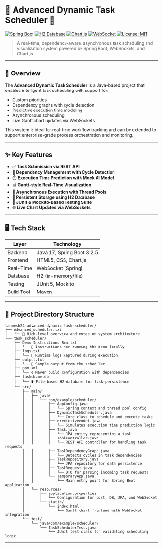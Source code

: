 # 🧠 Advanced Dynamic Task Scheduler 🚀

[![Spring Boot](https://img.shields.io/badge/Spring%20Boot-3.2.5-green?logo=spring)](https://spring.io/projects/spring-boot)
[![H2 Database](https://img.shields.io/badge/H2%20Database-Latest-blue?logo=database)](https://www.h2database.com/html/main.html)
[![Chart.js](https://img.shields.io/badge/Chart.js-Latest-yellow?logo=chartdotjs)](https://www.chartjs.org/)
[![WebSocket](https://img.shields.io/badge/WebSocket-Spring%20Implementation-purple?logo=websockets)](https://docs.spring.io/spring-framework/docs/current/reference/html/web.html#websocket)
[![License: MIT](https://img.shields.io/badge/License-MIT-green.svg)](LICENSE)

> A real-time, dependency-aware, asynchronous task scheduling and visualization system powered by Spring Boot, WebSockets, and Chart.js.

---

## 📌 Overview

The **Advanced Dynamic Task Scheduler** is a Java-based project that enables intelligent task scheduling with support for:
- Custom priorities
- Dependency graphs with cycle detection
- Predictive execution time modeling
- Asynchronous scheduling
- Live Gantt chart updates via WebSockets

This system is ideal for real-time workflow tracking and can be extended to support enterprise-grade process orchestration and monitoring.

---

## ✨ Key Features

- ✅ **Task Submission via REST API**
- 🔁 **Dependency Management with Cycle Detection**
- ⏱️ **Execution Time Prediction with Mock AI Model**
- 📊 **Gantt-style Real-Time Visualization**
- 🧵 **Asynchronous Execution with Thread Pools**
- 💾 **Persistent Storage using H2 Database**
- 🧪 **JUnit & Mockito-Based Testing Suite**
- 🌐 **Live Chart Updates via WebSockets**

---

## 🖥️ Tech Stack

| Layer       | Technology               |
|------------|---------------------------|
| Backend     | Java 17, Spring Boot 3.2.5 |
| Frontend    | HTML5, CSS, Chart.js       |
| Real-Time   | WebSocket (Spring)         |
| Database    | H2 (in-memory/file)        |
| Testing     | JUnit 5, Mockito           |
| Build Tool  | Maven                     |

---

## 📁 Project Directory Structure

```text
tanmesh24-advanced-dynamic-task-scheduler/
├── Advanced_scheduler.txt
│   └── 📄 High-level overview and notes on system architecture
└── task_scheduler/
    ├── Demo Instructions Run.txt
    │   └── 📝 Instructions for running the demo locally
    ├── logs.txt
    │   └── 📂 Runtime logs captured during execution
    ├── output.txt
    │   └── 📂 Sample output from the scheduler
    ├── pom.xml
    │   └── ⚙️ Maven build configuration with dependencies
    ├── taskdb.mv.db
    │   └── 🛢️ File-based H2 database for task persistence
    └── src/
        ├── main/
        │   ├── java/
        │   │   └── com/example/scheduler/
        │   │       ├── AppConfig.java
        │   │       │   └── Spring context and thread pool config
        │   │       ├── DynamicTaskScheduler.java
        │   │       │   └── Core class to schedule and execute tasks
        │   │       ├── PredictiveModel.java
        │   │       │   └── Simulates execution time prediction logic
        │   │       ├── Task.java
        │   │       │   └── JPA entity representing a task
        │   │       ├── TaskController.java
        │   │       │   └── REST API controller for handling task requests
        │   │       ├── TaskDependencyGraph.java
        │   │       │   └── Detects cycles in task dependencies
        │   │       ├── TaskRepository.java
        │   │       │   └── JPA repository for data persistence
        │   │       ├── TaskRequest.java
        │   │       │   └── DTO for parsing incoming task requests
        │   │       └── TemporaryApp.java
        │   │           └── Main entry point for Spring Boot application
        │   └── resources/
        │       ├── application.properties
        │       │   └── Configuration for port, DB, JPA, and WebSocket
        │       └── static/
        │           └── index.html
        │               └── Gantt chart frontend with WebSocket integration
        └── test/
            └── java/com/example/scheduler/
                └── TaskSchedulerTest.java
                    └── JUnit test class for validating scheduling logic
```

---


